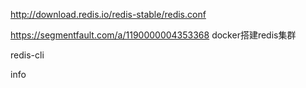 http://download.redis.io/redis-stable/redis.conf

https://segmentfault.com/a/1190000004353368
docker搭建redis集群


redis-cli

info